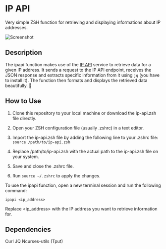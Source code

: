 # IP API

Very simple ZSH function for retrieving and displaying informations about IP addresses.

![Screenshot](https://github.com/libDarkstreet/zsh-ipapi/assets/55440418/bb7afa22-2048-46e0-a652-7a69e6859cf1)

## Description 

The ipapi function makes use of the [IP API](https://ip-api.com/) service to retrieve data for a given IP address. It sends a request to the IP API endpoint, receives the JSON response and extracts specific information from it using `jq` (you have to install it). The function then formats and displays the retrieved data beautifully. 🐆

## How to Use

1. Clone this repository to your local machine or download the ip-api.zsh file directly.
2. Open your ZSH configuration file (usually .zshrc) in a text editor.
3. Import the ip-api.zsh file by adding the following line to your .zshrc file:
`source /path/to/ip-api.zsh`

4. Replace /path/to/ip-api.zsh with the actual path to the ip-api.zsh file on your system.
5. Save and close the .zshrc file.
6. Run `source ~/.zshrc` to apply the changes.

To use the ipapi function, open a new terminal session and run the following command:

`ipapi <ip_address>`

Replace <ip_address> with the IP address you want to retrieve information for.

## Dependencies

Curl
JQ
Ncurses-utils (Tput)
